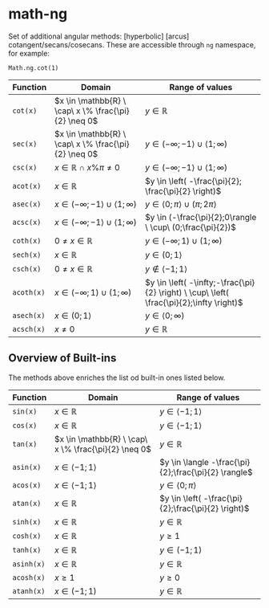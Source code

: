 # math-ng

Set of additional angular methods: [hyperbolic] [arcus] cotangent/secans/cosecans. These are accessible through `ng` namespace, for example:

```
Math.ng.cot(1)
```

| Function | Domain | Range of values |
|--|--|--|
| `cot(x)` | $x \in \mathbb{R} \ \cap\ x \% \frac{\pi}{2} \neq 0$ | $y \in \mathbb{R}$ |
| `sec(x)` | $x \in \mathbb{R} \ \cap\ x \% \frac{\pi}{2} \neq 0$ | $y \in (-\infty;-1\rangle \ \cup\ \langle1;\infty)$ |
| `csc(x)` | $x \in \mathbb{R} \ \cap\ x \% \pi \neq 0$ | $y \in (-\infty;-1\rangle \ \cup\ \langle1;\infty)$ |
| `acot(x)` | $x \in \mathbb{R}$ | $y \in \left( -\frac{\pi}{2}; \frac{\pi}{2} \right)$ |
| `asec(x)` | $x \in (-\infty;-1\rangle \ \cup\ \langle1;\infty)$ | $y \in \langle 0;\pi \rangle \ \cup\ (\pi;2\pi\rangle$ |
| `acsc(x)` | $x \in (-\infty;-1\rangle \ \cup\ \langle1;\infty)$ | $y \in (-\frac{\pi}{2};0\rangle \ \cup\ (0;\frac{\pi}{2})$ |
| `coth(x)` | $0 \neq x \in \mathbb{R}$ | $y \in (-\infty;1) \ \cup\ (1;\infty)$ |
| `sech(x)` | $x \in \mathbb{R}$ | $y \in (0;1\rangle$ |
| `csch(x)` | $0 \neq x \in \mathbb{R}$ | $y \notin \langle-1;1\rangle$ |
| `acoth(x)` | $x \in (-\infty;1) \ \cup\ (1;\infty)$ | $y \in \left( -\infty;-\frac{\pi}{2} \right) \ \cup\ \left( \frac{\pi}{2};\infty \right)$ |
| `asech(x)` | $x \in (0;1\rangle$ | $y \in \langle0;\infty)$ |
| `acsch(x)` | $x \neq 0$ | $y \in \mathbb{R}$ |

## Overview of Built-ins

The methods above enriches the list od built-in ones listed below.

| Function | Domain | Range of values |
|--|--|--|
| `sin(x)` | $x \in \mathbb{R}$ | $y \in \langle-1;1\rangle$ |
| `cos(x)` | $x \in \mathbb{R}$ | $y \in \langle-1;1\rangle$ |
| `tan(x)` | $x \in \mathbb{R} \ \cap\ x \% \frac{\pi}{2} \neq 0$ | $y \in \mathbb{R}$ |
| `asin(x)` | $x \in \langle-1;1\rangle$ | $y \in \langle -\frac{\pi}{2};\frac{\pi}{2} \rangle$ |
| `acos(x)` | $x \in \langle-1;1\rangle$ | $y \in \langle0;\pi\rangle$ |
| `atan(x)` | $x \in \mathbb{R}$ | $y \in \left( -\frac{\pi}{2};\frac{\pi}{2} \right)$ |
| `sinh(x)` | $x \in \mathbb{R}$ | $y \in \mathbb{R}$ |
| `cosh(x)` | $x \in \mathbb{R}$ | $y \geq 1$ |
| `tanh(x)` | $x \in \mathbb{R}$ | $y \in (-1;1)$ |
| `asinh(x)` | $x \in \mathbb{R}$ | $y \in \mathbb{R}$ |
| `acosh(x)` | $x \geq 1$ | $y \geq 0$ |
| `atanh(x)` | $x \in (-1;1)$ | $y \in \mathbb{R}$ |
